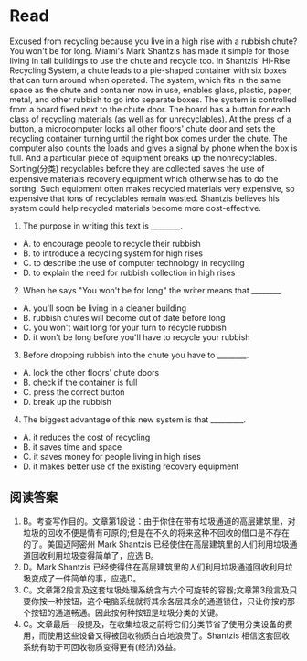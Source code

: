 # Read
Excused from recycling because you live in a high rise with a rubbish chute? You won't be for long. Miami's Mark Shantzis has made it simple for those living in tall buildings to use the chute and recycle too.
In Shantzis' Hi-Rise Recycling System, a chute leads to a pie-shaped container with six boxes that can turn around when operated. The system, which fits in the same space as the chute and container now in use, enables glass, plastic, paper, metal, and other rubbish to go into separate boxes.
The system is controlled from a board fixed next to the chute door. The board has a button for each class of recycling materials (as well as for unrecyclables). At the press of a button, a microcomputer locks all other floors' chute door and sets the recycling container turning until the right box comes under the chute. The computer also counts the loads and gives a signal by phone when the box is full. And a particular piece of equipment breaks up the nonrecyclables.
Sorting(分类) recyclables before they are collected saves the use of expensive materials recovery equipment which otherwise has to do the sorting. Such equipment often makes recycled materials very expensive, so expensive that tons of recyclables remain wasted. Shantzis believes his system could help recycled materials become more cost-effective.
1. The purpose in writing this text is ________.
 * A. to encourage people to recycle their rubbish
 * B. to introduce a recycling system for high rises
 * C. to describe the use of computer technology in recycling
 * D. to explain the need for rubbish collection in high rises
2. When he says "You won't be for long" the writer means that ________.
 * A. you'll soon be living in a cleaner building
 * B. rubbish chutes will become out of date before long
 * C. you won't wait long for your turn to recycle rubbish
 * D. it won't be long before you'll have to recycle your rubbish
3. Before dropping rubbish into the chute you have to ________.
 * A. lock the other floors' chute doors
 * B. check if the container is full
 * C. press the correct button
 * D. break up the rubbish
4. The biggest advantage of this new system is that _________.
 * A. it reduces the cost of recycling
 * B. it saves time and space
 * C. it saves money for people living in high rises
 * D. it makes better use of the existing recovery equipment
## 阅读答案
1. B。考查写作目的。文章第1段说：由于你住在带有垃圾通道的高层建筑里，对垃圾的回收不便是情有可原的;但是在不久的将来这种不回收的借口是不存在的了。美国迈阿密州 Mark Shantzis 已经使住在高层建筑里的人们利用垃圾通道回收利用垃圾变得简单了，应选 B。
2. D。Mark Shantzis 已经使得住在高层建筑里的人们利用垃圾通道回收利用垃圾变成了一件简单的事，应选D。
3. C。文章第2段言及这套垃圾处理系统含有六个可旋转的容器;文章第3段言及只要你按一种按钮，这个电脑系统就将其余各层其余的通道锁住，只让你按的那个按钮的通道畅通。因此按何种按钮是垃圾分类的关键。
4. C。文章最后一段提及，在收集垃圾之前将它们分类节省了使用分类设备的费用，而使用这些设备又得被回收物质白白地浪费了。Shantzis 相信这套回收系统有助于可回收物质变得更有(经济)效益。

